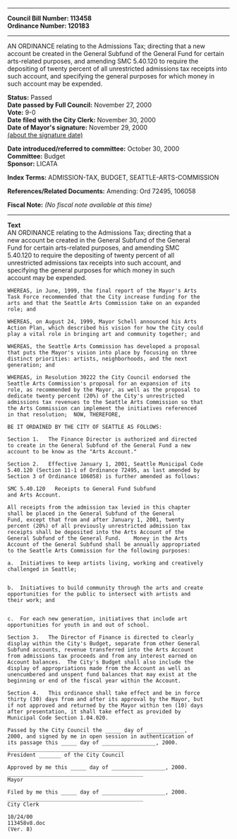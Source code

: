 * * * * *  
  
**Council Bill Number: [](#h0)[](#h2)113458**   
**Ordinance Number: 120183**  
  
* * * * *  
  
AN ORDINANCE relating to the Admissions Tax; directing that a new account be created in the General Subfund of the General Fund for certain arts-related purposes, and amending SMC 5.40.120 to require the depositing of twenty percent of all unrestricted admissions tax receipts into such account, and specifying the general purposes for which money in such account may be expended.  
  
**Status:** Passed   
**Date passed by Full Council:** November 27, 2000   
**Vote:** 9-0   
**Date filed with the City Clerk:** November 30, 2000   
**Date of Mayor's signature:** November 29, 2000   
[(about the signature date)](/~public/approvaldate.htm)   
  
  
**Date introduced/referred to committee:** October 30, 2000   
**Committee:** Budget   
**Sponsor:** LICATA   
  
**Index Terms:** ADMISSION-TAX, BUDGET, SEATTLE-ARTS-COMMISSION  
  
**References/Related Documents:** Amending: Ord 72495, 106058  
  
**Fiscal Note:** *(No fiscal note available at this time)*  
  
* * * * *  
  
**Text**  
    AN ORDINANCE relating to the Admissions Tax; directing that a  
    new account be created in the General Subfund of the General  
    Fund for certain arts-related purposes, and amending SMC  
    5.40.120 to require the depositing of twenty percent of all  
    unrestricted admissions tax receipts into such account, and  
    specifying the general purposes for which money in such  
    account may be expended.  
  
    WHEREAS, in June, 1999, the final report of the Mayor's Arts  
    Task Force recommended that the City increase funding for the  
    arts and that the Seattle Arts Commission take on an expanded  
    role; and  
  
    WHEREAS, on August 24, 1999, Mayor Schell announced his Arts  
    Action Plan, which described his vision for how the City could  
    play a vital role in bringing art and community together; and  
  
    WHEREAS, the Seattle Arts Commission has developed a proposal  
    that puts the Mayor's vision into place by focusing on three  
    distinct priorities: artists, neighborhoods, and the next  
    generation; and  
  
    WHEREAS, in Resolution 30222 the City Council endorsed the  
    Seattle Arts Commission's proposal for an expansion of its  
    role, as recommended by the Mayor, as well as the proposal to  
    dedicate twenty percent (20%) of the City's unrestricted  
    admissions tax revenues to the Seattle Arts Commission so that  
    the Arts Commission can implement the initiatives referenced  
    in that resolution;  NOW, THEREFORE,  
  
    BE IT ORDAINED BY THE CITY OF SEATTLE AS FOLLOWS:  
  
    Section 1.   The Finance Director is authorized and directed  
    to create in the General Subfund of the General Fund a new  
    account to be know as the "Arts Account."  
  
    Section 2.   Effective January 1, 2001, Seattle Municipal Code  
    5.40.120 (Section 11-1 of Ordinance 72495, as last amended by  
    Section 3 of Ordinance 106058) is further amended as follows:  
  
    SMC 5.40.120   Receipts to General Fund Subfund  
    and Arts Account.  
  
    All receipts from the admission tax levied in this chapter  
    shall be placed in the General Subfund of the General  
    Fund, except that from and after January 1, 2001, twenty  
    percent (20%) of all previously unrestricted admission tax  
    receipts shall be deposited into the Arts Account of the  
    General Subfund of the General Fund.    Money in the Arts  
    Account of the General Subfund shall be annually appropriated  
    to the Seattle Arts Commission for the following purposes:  
  
    a.  Initiatives to keep artists living, working and creatively  
    challenged in Seattle;  
  
  
    b.  Initiatives to build community through the arts and create  
    opportunities for the public to intersect with artists and  
    their work; and  
  
  
    c.  For each new generation, initiatives that include art  
    opportunities for youth in and out of school.  
  
    Section 3.   The Director of Finance is directed to clearly  
    display within the City's Budget, separate from other General  
    Subfund accounts, revenue transferred into the Arts Account  
    from admissions tax proceeds and from any interest earned on  
    Account balances.  The City's Budget shall also include the  
    display of appropriations made from the Account as well as  
    unencumbered and unspent fund balances that may exist at the  
    beginning or end of the fiscal year within the Account.  
  
    Section 4.   This ordinance shall take effect and be in force  
    thirty (30) days from and after its approval by the Mayor, but  
    if not approved and returned by the Mayor within ten (10) days  
    after presentation, it shall take effect as provided by  
    Municipal Code Section 1.04.020.  
  
    Passed by the City Council the _____ day of ____________,  
    2000, and signed by me in open session in authentication of  
    its passage this _____ day of _________________, 2000.  
    _____________________________________  
    President _______ of the City Council  
  
    Approved by me this _____ day of _________________, 2000.  
    ___________________________________________  
    Mayor  
  
    Filed by me this _____ day of ____________________, 2000.  
    ___________________________________________  
    City Clerk  
  
    10/24/00  
    113458v8.doc  
    (Ver. 8)  
